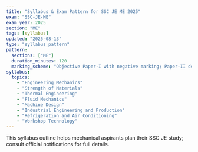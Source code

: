 ```yaml
---
title: "Syllabus & Exam Pattern for SSC JE ME 2025"
exam: "SSC-JE-ME"
exam_year: 2025
section: "ME"
tags: [syllabus]
updated: "2025-08-13"
type: "syllabus_pattern"
pattern:
  sections: ["ME"]
  duration_minutes: 120
  marking_scheme: "Objective Paper-I with negative marking; Paper-II descriptive"
syllabus:
  topics:
    - "Engineering Mechanics"
    - "Strength of Materials"
    - "Thermal Engineering"
    - "Fluid Mechanics"
    - "Machine Design"
    - "Industrial Engineering and Production"
    - "Refrigeration and Air Conditioning"
    - "Workshop Technology"
---
```


This syllabus outline helps mechanical aspirants plan their SSC JE study; consult official notifications for full details.